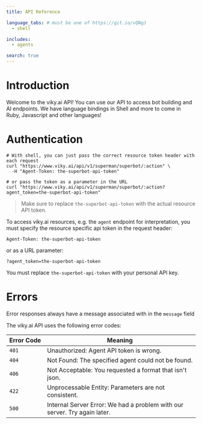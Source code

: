 ```yaml
---
title: API Reference

language_tabs: # must be one of https://git.io/vQNgJ
  - shell

includes:
  - agents

search: true
---
```


# Introduction

Welcome to the viky.ai API! You can use our API to access bot building and AI endpoints.
We have language bindings in Shell and more to come in Ruby, Javascript and other languages!

# Authentication

```shell
# With shell, you can just pass the correct resource token header with each request
curl "https://www.viky.ai/api/v1/superman/superbot/:action" \
  -H "Agent-Token: the-superbot-api-token"

# or pass the token as a parameter in the URL
curl "https://www.viky.ai/api/v1/superman/superbot/:action?agent_token=the-superbot-api-token"
```

> Make sure to replace `the-superbot-api-token` with the actual resource API token.

To access viky.ai resources, e.g. the `agent` endpoint for interpretation, you must specify the resource specific api token in the request header:

`Agent-Token: the-superbot-api-token`

or as a URL parameter:

`?agent_token=the-superbot-api-token`

<aside class="notice">
  You must replace <code>the-superbot-api-token</code> with your personal API key.
</aside>

# Errors

<aside class="notice">
  Error responses always have a message associated with in the <code>message</code> field
</aside>

The viky.ai API uses the following error codes:

<table>
  <thead>
    <tr>
      <th>Error&nbsp;Code</th>
      <th>Meaning</th>
    </tr>
  </thead>
  <tbody>
    <tr>
      <td><code>401</code></td>
      <td>Unauthorized: Agent API token is wrong.</td>
    </tr>
    <tr>
      <td><code>404</code></td>
      <td>Not Found: The specified agent could not be found.</td>
    </tr>
    <tr>
      <td><code>406</code></td>
      <td>Not Acceptable: You requested a format that isn't json.</td>
    </tr>
    <tr>
      <td><code>422</code></td>
      <td>Unprocessable Entity: Parameters are not consistent.</td>
    </tr>
    <tr>
      <td><code>500</code></td>
      <td>Internal Server Error: We had a problem with our server. Try again later.</td>
    </tr>
  </tbody>
</table>

